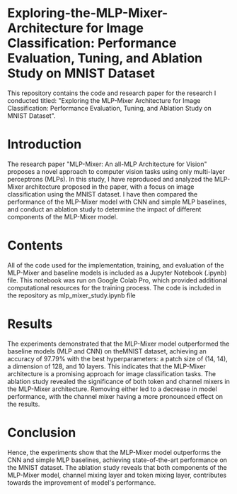 # Exploring-the-MLP-Mixer-Architecture for Image Classification: Performance Evaluation, Tuning, and Ablation Study on MNIST Dataset

This repository contains the code and research paper for the research I conducted titled: "Exploring the MLP-Mixer Architecture for Image Classification: Performance Evaluation, Tuning, and Ablation Study on MNIST Dataset".


# Introduction 

The research paper "MLP-Mixer: An all-MLP Architecture for Vision" proposes a novel approach to computer vision tasks using only multi-layer perceptrons (MLPs). In this study, I have reproduced and analyzed the MLP-Mixer architecture proposed in the paper, with a focus on image classification using the MNIST dataset. I have then compared the performance of the MLP-Mixer model with CNN and simple MLP baselines, and conduct an ablation study to determine the impact of different components of the MLP-Mixer model.


# Contents

All of the code used for the implementation, training, and evaluation of the MLP-Mixer and baseline models is included as a Jupyter Notebook (.ipynb) file. This notebook was run on Google Colab Pro, which provided additional computational resources for the training process. The code is included in the repository as mlp_mixer_study.ipynb file 

# Results

The experiments demonstrated that the MLP-Mixer model outperformed the baseline models (MLP and CNN) on theMNIST dataset, achieving an accuracy of 97.79% with the best hyperparameters: a patch size of (14, 14), a dimension of 128, and 10 layers. This indicates that the MLP-Mixer architecture is a promising approach for image classification tasks. The ablation study revealed the significance of both token and channel mixers in the MLP-Mixer architecture. Removing either led to a decrease in model performance, with the channel mixer having a more pronounced effect on the results.

# Conclusion

Hence, the experiments show that the MLP-Mixer model outperforms the CNN and simple MLP baselines, achieving state-of-the-art performance on the MNIST dataset. The ablation study reveals that both components of the MLP-Mixer model, channel mixing layer and token mixing layer, contributes towards the improvement of model's performance.

